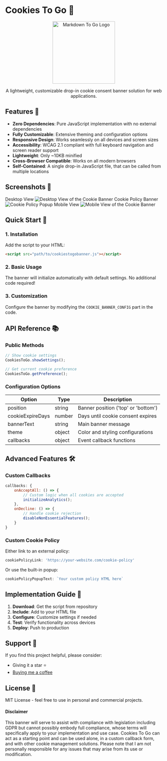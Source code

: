 # Cookies To Go 🍪

<p align="center">
  <img src="https://i.ibb.co/tM55Sq3Q/Cookies-To-Go-Logo.png" alt="Markdown To Go Logo" width="200"/>
</p>

<p align="center">
A lightweight, customizable drop-in cookie consent banner solution for web applications.
</p>

## Features 🚀

- **Zero Dependencies**: Pure JavaScript implementation with no external dependencies
- **Fully Customizable**: Extensive theming and configuration options
- **Responsive Design**: Works seamlessly on all devices and screen sizes
- **Accessibility**: WCAG 2.1 compliant with full keyboard navigation and screen reader support
- **Lightweight**: Only ~10KB minified
- **Cross-Browser Compatible**: Works on all modern browsers
- **Self-Contained**: A single drop-in JavaScript file, that can be called from multiple locations

## Screenshots 📸
Desktop View
![Desktop View of the Cookie Banner](https://i.ibb.co/Kpz3Dj0M/cookiestogo-1.png)
Cookie Policy Banner
![Cookie Policy Popup](https://i.ibb.co/tpvjNX8w/cookiestogo-2.png)
Mobile View
![Mobile View of the Cookie Banner](https://i.ibb.co/b5r9zgWz/cookiestogo-3.png)

## Quick Start 🎯

### 1. Installation

Add the script to your HTML:

```html
<script src="path/to/cookiestogobanner.js"></script>
```

### 2. Basic Usage

The banner will initialize automatically with default settings. No additional code required!

### 3. Customization

Configure the banner by modifying the `COOKIE_BANNER_CONFIG` part in the code.

## API Reference 📚

### Public Methods

```javascript
// Show cookie settings
CookiesToGo.showSettings();

// Get current cookie preference
CookiesToGo.getPreference();
```

### Configuration Options

| Option | Type | Description |
|--------|------|-------------|
| position | string | Banner position ('top' or 'bottom') |
| cookieExpireDays | number | Days until cookie consent expires |
| bannerText | string | Main banner message |
| theme | object | Color and styling configurations |
| callbacks | object | Event callback functions |

## Advanced Features 🛠️

### Custom Callbacks

```javascript
callbacks: {
    onAcceptAll: () => {
        // Custom logic when all cookies are accepted
        initializeAnalytics();
    },
    onDecline: () => {
        // Handle cookie rejection
        disableNonEssentialFeatures();
    }
}
```

### Custom Cookie Policy

Either link to an external policy:
```javascript
cookiePolicyLink: 'https://your-website.com/cookie-policy'
```

Or use the built-in popup:
```javascript
cookiePolicyPopupText: `Your custom policy HTML here`
```

## Implementation Guide 📝

1. **Download**: Get the script from repository
2. **Include**: Add to your HTML file
3. **Configure**: Customize settings if needed
4. **Test**: Verify functionality across devices
5. **Deploy**: Push to production

## Support 🌟

If you find this project helpful, please consider:
- Giving it a star ⭐
- [Buying me a coffee](https://buymeacoffee.com/uzayyildirim)

## License 📄

MIT License - feel free to use in personal and commercial projects.

#### Disclaimer 
This banner will serve to assist with compliance with legislation including GDPR but cannot possibly embody full compliance, whose terms will specifically apply to your implementation and use case. Cookies To Go can act as a starting point and can be used alone, in a custom callback form, and with other cookie management solutions. Please note that I am not personally responsible for any issues that may arise from its use or modification.
